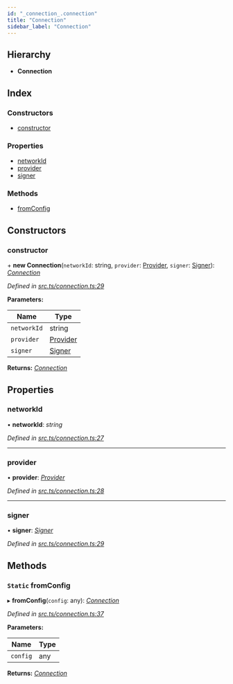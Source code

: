 ```yaml
---
id: "_connection_.connection"
title: "Connection"
sidebar_label: "Connection"
---
```


## Hierarchy

* **Connection**

## Index

### Constructors

* [constructor](_connection_.connection.md#constructor)

### Properties

* [networkId](_connection_.connection.md#networkid)
* [provider](_connection_.connection.md#provider)
* [signer](_connection_.connection.md#signer)

### Methods

* [fromConfig](_connection_.connection.md#static-fromconfig)

## Constructors

###  constructor

\+ **new Connection**(`networkId`: string, `provider`: [Provider](_providers_provider_.provider.md), `signer`: [Signer](_signer_.signer.md)): *[Connection](_connection_.connection.md)*

*Defined in [src.ts/connection.ts:29](https://github.com/nearprotocol/nearlib/blob/36a8ddc/src.ts/connection.ts#L29)*

**Parameters:**

Name | Type |
------ | ------ |
`networkId` | string |
`provider` | [Provider](_providers_provider_.provider.md) |
`signer` | [Signer](_signer_.signer.md) |

**Returns:** *[Connection](_connection_.connection.md)*

## Properties

###  networkId

• **networkId**: *string*

*Defined in [src.ts/connection.ts:27](https://github.com/nearprotocol/nearlib/blob/36a8ddc/src.ts/connection.ts#L27)*

___

###  provider

• **provider**: *[Provider](_providers_provider_.provider.md)*

*Defined in [src.ts/connection.ts:28](https://github.com/nearprotocol/nearlib/blob/36a8ddc/src.ts/connection.ts#L28)*

___

###  signer

• **signer**: *[Signer](_signer_.signer.md)*

*Defined in [src.ts/connection.ts:29](https://github.com/nearprotocol/nearlib/blob/36a8ddc/src.ts/connection.ts#L29)*

## Methods

### `Static` fromConfig

▸ **fromConfig**(`config`: any): *[Connection](_connection_.connection.md)*

*Defined in [src.ts/connection.ts:37](https://github.com/nearprotocol/nearlib/blob/36a8ddc/src.ts/connection.ts#L37)*

**Parameters:**

Name | Type |
------ | ------ |
`config` | any |

**Returns:** *[Connection](_connection_.connection.md)*
